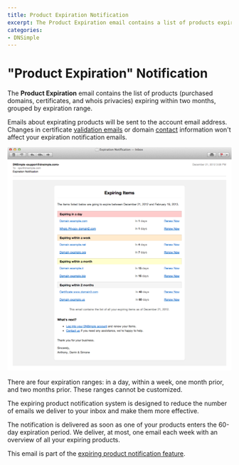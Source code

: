 ```yaml
---
title: Product Expiration Notification
excerpt: The Product Expiration email contains a list of products expiring within two months, grouped by expiration range.
categories:
- DNSimple
---
```


# "Product Expiration" Notification

The **Product Expiration** email contains the list of products (purchased domains, certificates, and whois privacies) expiring within two months, grouped by expiration range.

Emails about expirating products will be sent to the account email address. Changes in certificate [validation emails](/articles/ssl-certificates-email-validation/) or domain [contact](/articles/contact-management/) information won't affect your expiration notification emails.

![Email](/files/notifications-expiring.png)

There are four expiration ranges: in a day, within a week, one month prior, and two months prior. These ranges cannot be customized.

The expiring product notification system is designed to reduce the number of emails we deliver to your inbox and make them more effective.

The notification is delivered as soon as one of your products enters the 60-day expiration period. We deliver, at most, one email each week with an overview of all your expiring products.

This email is part of the [expiring product notification feature](/articles/expiring-product-email-notifications).
